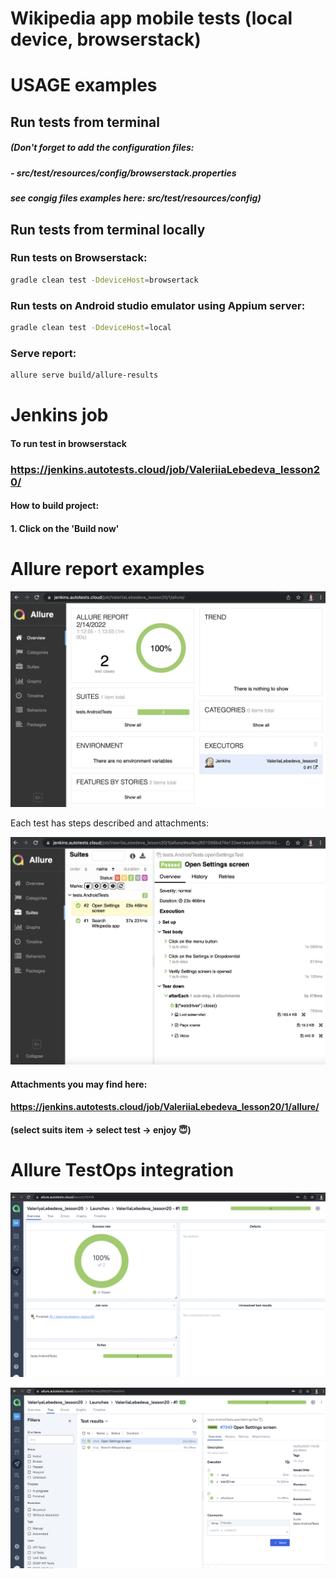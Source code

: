 # Wikipedia app mobile tests (local device, browserstack)

# USAGE examples
## Run tests from terminal
##### (Don't forget to add the configuration files:
##### - src/test/resources/config/browserstack.properties
##### see congig files examples here: src/test/resources/config)

## Run tests from terminal locally

### Run tests on Browserstack:

```bash
gradle clean test -DdeviceHost=browsertack
```

### Run tests on Android studio emulator using Appium server:

```bash
gradle clean test -DdeviceHost=local
```


### Serve report:

```bash
allure serve build/allure-results
```

# Jenkins job
#### To run test in browserstack
### https://jenkins.autotests.cloud/job/ValeriiaLebedeva_lesson20/

#### How to build project: 
#### 1. Click on the 'Build now'

# Allure report examples

<p align="center">
  <img src="images/alreport1.png">
</p>

Each test has steps described and attachments:
<p align="center">
  <img src="images/alreport2.png">
</p>

#### Attachments you may find here:
#### https://jenkins.autotests.cloud/job/ValeriiaLebedeva_lesson20/1/allure/
#### (select suits item -> select test -> enjoy :innocent:)


# Allure TestOps integration

<p align="center">
  <img src="images/testo1.png">
</p>

<p align="center">
  <img src="images/testo2.png">
</p>



